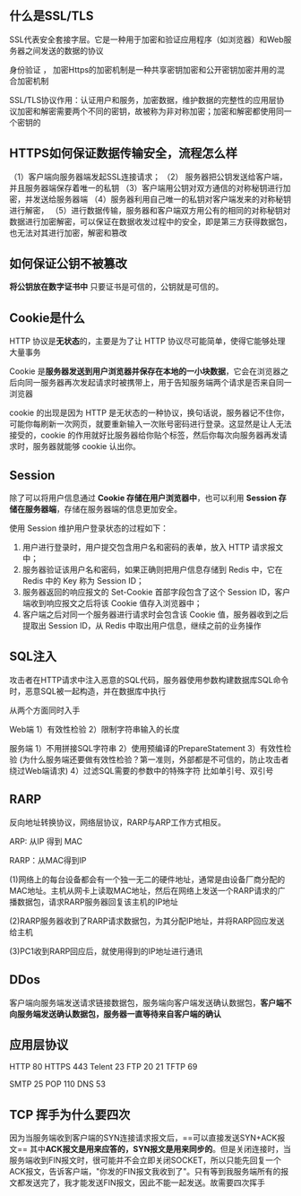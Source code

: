 ## 什么是SSL/TLS

SSL代表安全套接字层。它是一种用于加密和验证应用程序（如浏览器）和Web服务器之间发送的数据的协议

身份验证 ， 加密Https的加密机制是一种共享密钥加密和公开密钥加密并用的混合加密机制

SSL/TLS协议作用：认证用户和服务，加密数据，维护数据的完整性的应用层协议加密和解密需要两个不同的密钥，故被称为非对称加密；加密和解密都使用同一个密钥的



## HTTPS如何保证数据传输安全，流程怎么样

（1）客户端向服务器端发起SSL连接请求； （2） 服务器把公钥发送给客户端，并且服务器端保存着唯一的私钥 （3）客户端用公钥对双方通信的对称秘钥进行加密，并发送给服务器端 （4）服务器利用自己唯一的私钥对客户端发来的对称秘钥进行解密， （5）进行数据传输，服务器和客户端双方用公有的相同的对称秘钥对数据进行加密解密，可以保证在数据收发过程中的安全，即是第三方获得数据包，也无法对其进行加密，解密和篡改



## 如何保证公钥不被篡改

**将公钥放在数字证书中** 只要证书是可信的，公钥就是可信的。



## Cookie是什么

HTTP 协议是**无状态**的，主要是为了让 HTTP 协议尽可能简单，使得它能够处理大量事务

Cookie 是**服务器发送到用户浏览器并保存在本地的一小块数据**，它会在浏览器之后向同一服务器再次发起请求时被携带上，用于告知服务端两个请求是否来自同一浏览器

cookie 的出现是因为 HTTP 是无状态的一种协议，换句话说，服务器记不住你，可能你每刷新一次网页，就要重新输入一次账号密码进行登录。这显然是让人无法接受的，cookie 的作用就好比服务器给你贴个标签，然后你每次向服务器再发请求时，服务器就能够 cookie 认出你。



## Session

除了可以将用户信息通过 **Cookie 存储在用户浏览器中**，也可以利用 **Session 存储在服务器端**，存储在服务器端的信息更加安全。

使用 Session 维护用户登录状态的过程如下：

1. 用户进行登录时，用户提交包含用户名和密码的表单，放入 HTTP 请求报文中；
2. 服务器验证该用户名和密码，如果正确则把用户信息存储到 Redis 中，它在 Redis 中的 Key 称为 Session ID；
3. 服务器返回的响应报文的 Set-Cookie 首部字段包含了这个 Session ID，客户端收到响应报文之后将该 Cookie 值存入浏览器中；
4. 客户端之后对同一个服务器进行请求时会包含该 Cookie 值，服务器收到之后提取出 Session ID，从 Redis 中取出用户信息，继续之前的业务操作



## SQL注入

攻击者在HTTP请求中注入恶意的SQL代码，服务器使用参数构建数据库SQL命令时，恶意SQL被一起构造，并在数据库中执行

从两个方面同时入手

Web端 1）有效性检验   2）限制字符串输入的长度

服务端 1）不用拼接SQL字符串  2）使用预编译的PrepareStatement   3）有效性检验 (为什么服务端还要做有效性检验？第一准则，外部都是不可信的，防止攻击者绕过Web端请求) 4）过滤SQL需要的参数中的特殊字符  比如单引号、双引号



## RARP

反向地址转换协议，网络层协议，RARP与ARP工作方式相反。

ARP: 从IP 得到 MAC

RARP：从MAC得到IP

(1)网络上的每台设备都会有一个独一无二的硬件地址，通常是由设备厂商分配的MAC地址。主机从网卡上读取MAC地址，然后在网络上发送一个RARP请求的广播数据包，请求RARP服务器回复该主机的IP地址

(2)RARP服务器收到了RARP请求数据包，为其分配IP地址，并将RARP回应发送给主机

(3)PC1收到RARP回应后，就使用得到的IP地址进行通讯



## DDos

客户端向服务端发送请求链接数据包，服务端向客户端发送确认数据包，**客户端不向服务端发送确认数据包，服务器一直等待来自客户端的确认**



## 应用层协议

HTTP 80	HTTPS 443	Telent 23	FTP 20 21	TFTP 69

SMTP 25	POP 110	DNS 53



## TCP 挥手为什么要四次

因为当服务端收到客户端的SYN连接请求报文后，==可以直接发送SYN+ACK报文== 其中**ACK报文是用来应答的，SYN报文是用来同步的**。但是关闭连接时，当服务端收到FIN报文时，很可能并不会立即关闭SOCKET，所以只能先回复一个ACK报文，告诉客户端，"你发的FIN报文我收到了"。只有等到我服务端所有的报文都发送完了，我才能发送FIN报文，因此不能一起发送。故需要四次挥手

















